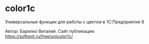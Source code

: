 # color1c
Универсальные функции для работы с цветом в 1С:Предприятие 8

Автор: Барилко Виталий. Сайт публикации: https://softonit.ru/free/unicolor1c/
